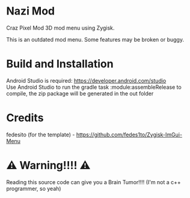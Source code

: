 # Nazi Mod
Craz Pixel Mod 3D mod menu using Zygisk.

This is an outdated mod menu. Some features may be broken or buggy.

# Build and Installation
Android Studio is required: https://developer.android.com/studio  <br />
Use Android Studio to run the gradle task :module:assembleRelease to compile, the zip package will be generated in the out folder

# Credits
fedesito (for the template) - https://github.com/fedes1to/Zygisk-ImGui-Menu <br />

# ⚠️ Warning!!!! ⚠️
Reading this source code can give you a Brain Tumor!!!! (I'm not a c++ programmer, so yeah)